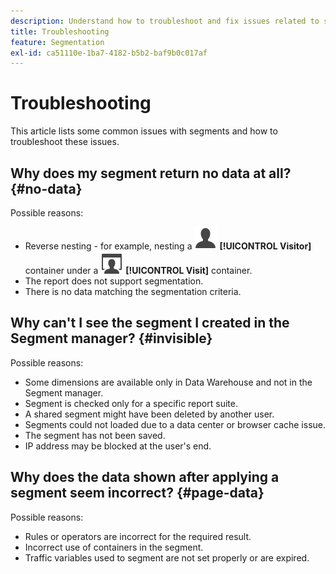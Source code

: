 ```yaml
---
description: Understand how to troubleshoot and fix issues related to segments.
title: Troubleshooting
feature: Segmentation
exl-id: ca51110e-1ba7-4182-b5b2-baf9b0c017af
---
```

# Troubleshooting

This article lists some common issues with segments and how to troubleshoot these issues.

<!-- Looks like this is not part anymore of the current UI.

## Error: "Incompatible elements in this segment" {#incompatible}

This error occurs when you try to save a segment in the Data Warehouse folder where the segment contains elements not compatible with Data Warehouse. To resolve this error, do one of two things:

* Save the segment in a different folder 
* Remove or change the incompatible portions of the segment.

-->

## Why does my segment return no data at all? {#no-data}

Possible reasons:

* Reverse nesting - for example, nesting a ![User](/help/assets/icons/User.svg) **[!UICONTROL Visitor]** container under a ![Visit](/help/assets/icons/Visit.svg) **[!UICONTROL Visit]** container.
* The report does not support segmentation.
* There is no data matching the segmentation criteria.

## Why can't I see the segment I created in the Segment manager? {#invisible}

Possible reasons:

* Some dimensions are available only in Data Warehouse and not in the Segment manager.
* Segment is checked only for a specific report suite.
* A shared segment might have been deleted by another user.
* Segments could not loaded due to a data center or browser cache issue.
* The segment has not been saved.
* IP address may be blocked at the user's end.

## Why does the data shown after applying a segment seem incorrect? {#page-data}

Possible reasons:

* Rules or operators are incorrect for the required result.
* Incorrect use of containers in the segment.
* Traffic variables used to segment are not set properly or are expired.
